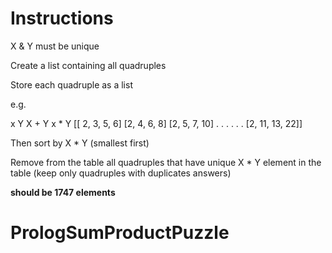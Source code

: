 # Instructions

X & Y must be unique

Create a list containing all quadruples

Store each quadruple as a list

e.g.

   x    Y    X + Y    x * Y
[[ 2,   3,   5,       6]
  [2,   4,   6,       8]
  [2,   5,   7,       10]
  .
  .     .   .      .
  .
  [2,   11,  13,      22]]


Then sort by X * Y (smallest first)

Remove from the table all quadruples that have unique X * Y element in the table
(keep only quadruples with duplicates answers)

**should be 1747 elements**
# PrologSumProductPuzzle

